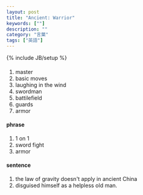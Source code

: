 ```yaml
---
layout: post
title: "Ancient: Warrior"
keywords: [""]
description: ""
category: "言葉"
tags: ["英語"]
---
```

{% include JB/setup %}

####
1. master
2. basic moves
3. laughing in the wind
4. swordman
5. battilefield
6. guards
7. armor

#### phrase
1. 1 on 1
2. sword fight
3. armor

#### sentence
1. the law of gravity doesn't apply in ancient China
2. disguised himself as a helpless old man.

